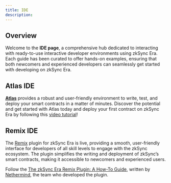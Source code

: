 ```yaml
---
title: IDE
description:
---
```


## Overview

Welcome to the **IDE page**, a comprehensive hub dedicated to interacting with ready-to-use
interactive developer environments using zkSync Era. Each guide has been curated to offer
hands-on examples, ensuring that both newcomers and experienced developers can seamlessly get
started with developing on zkSync Era.

## Atlas IDE

[**Atlas**](https://www.atlaszk.com/) provides a robust and user-friendly environment to write,
test, and deploy your smart contracts in a matter of minutes. Discover the potential and get
started with Atlas today and deploy your first contract on zkSync Era by following this [video tutorial](https://www.youtube.com/watch?v=TL-QnxoPyUY)!

## Remix IDE

The [Remix](https://remix.ethereum.org/) plugin for zkSync Era is live, providing a smooth,
user-friendly interface for developers of all skill levels to engage with the zkSync ecosystem.
The plugin simplifies the writing and deployment of zkSync’s smart contracts, making it
accessible to newcomers and experienced users.

Follow the [The zkSync Era Remix Plugin: A How-To Guide](https://medium.com/nethermind-eth/the-zksync-era-remix-plugin-a-how-to-guide-fc54e8d24bd3),
written by [Nethermind](https://x.com/NethermindEth), the team who developed the plugin.
